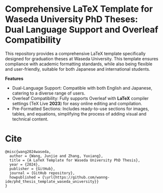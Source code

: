 # Comprehensive LaTeX Template for Waseda University PhD Theses: Dual Language Support and Overleaf Compatibility

This repository provides a comprehensive LaTeX template specifically designed for graduation theses at Waseda University. This template ensures compliance with academic formatting standards, while also being flexible and user-friendly, suitable for both Japanese and international students.

**Features**
- Dual-Language Support: Compatible with both English and Japanese, catering to a diverse range of users.
- Overleaf Compatibility: Fully supports Overleaf with **LaTeX** compiler settings (TeX Live **2023**) for easy online editing and compilation.
- Pre-Formatted Sections: Includes ready-to-use sections for images, tables, and equations, simplifying the process of adding visual and technical content.

# Cite

```
@misc{wang2024waseda,
  author = {Wang, Junjie and Zhang, Yuxiang},
  title = {A LaTeX Template for Waseda University PhD Thesis},
  year = {2024},
  publisher = {GitHub},
  journal = {GitHub repository},
  howpublished = {\url{https://github.com/wanng-ide/phd_thesis_template_waseda_university}}
}
```
